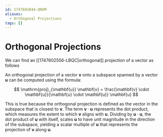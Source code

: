 ```yaml
---
id: 1747603844-QNXM
aliases:
  - Orthogonal Projections
tags: []
---
```


# Orthogonal Projections

We can find an [[1747602556-LBQC|orthogonal]] projection of a vector as follows 

An orthogonal projection of a vector $\mathbf{v}$ onto a subspace spanned by a vector $\mathbf{u}$ can be computed using the formula:

$$
\mathrm{proj}_{\mathbf{u}} \mathbf{v} = \frac{\mathbf{v} \cdot \mathbf{u}}{\mathbf{u} \cdot \mathbf{u}} \mathbf{u}
$$

This is true because the orthogonal projection is defined as the vector in the subspace that is closest to $\mathbf{v}$. The term $\mathbf{v} \cdot \mathbf{u}$ represents the dot product, which measures the extent to which $\mathbf{v}$ aligns with $\mathbf{u}$. Dividing by $\mathbf{u} \cdot \mathbf{u}$, the dot product of $\mathbf{u}$ with itself, scales $\mathbf{u}$ to have unit magnitude in the direction of the subspace, yielding a scalar multiple of $\mathbf{u}$ that represents the projection of $\mathbf{v}$ along $\mathbf{u}$.
